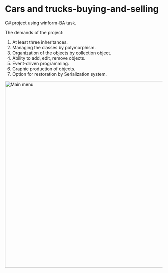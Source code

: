 # Cars and trucks-buying-and-selling
C# project using winform-BA task. 

The demands of the project:
1.	At least three inheritances.
2.	Managing the classes by polymorphism.
3.	Organization of the objects by collection object.
4.	Ability to add, edit, remove objects.
5.	Event-driven programming.
6.	Graphic production of objects.
7.	Option for restoration by Serialization system.

<img width="597" alt="Main menu" src="https://user-images.githubusercontent.com/103436003/183435178-a7f2ba6c-79b8-4967-9651-df81fb2fb60f.PNG">

